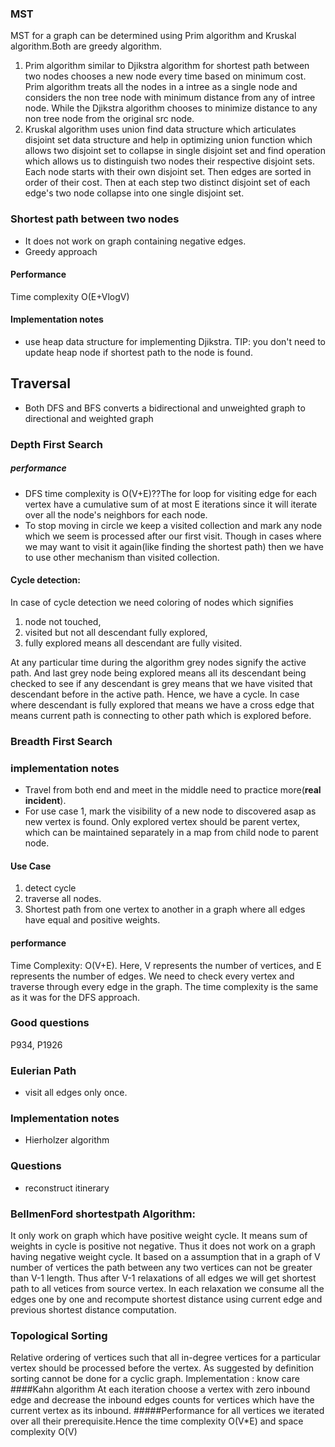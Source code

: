 ###  MST
MST for a graph can be determined using Prim algorithm and Kruskal algorithm.Both are greedy algorithm. 
1. Prim algorithm similar to Djikstra algorithm for shortest path between two nodes chooses a new node every time based on minimum cost. Prim algorithm treats all the nodes in a intree as a single node and considers the non tree node with minimum distance from any of intree node. While the Djikstra algorithm chooses to minimize distance to any non tree node from the original src node.
2. Kruskal algorithm uses union find data structure which articulates disjoint set data structure and help in optimizing union function which allows two disjoint set to collapse in single disjoint set and find operation which allows us to distinguish two nodes their respective disjoint sets. Each node starts with their own disjoint set. Then edges are sorted in order of their cost. Then at each step two distinct disjoint set of each edge's two node collapse into one single disjoint set.

### Shortest path between two nodes
 - It does not work on graph containing negative edges.
 - Greedy approach
#### Performance
Time complexity O(E+VlogV)
#### Implementation notes
- use heap data structure for implementing Djikstra. TIP: you don't need to update heap node if shortest path to the node is found.

## Traversal
 -  Both DFS and BFS converts a bidirectional and unweighted graph to directional and weighted graph
### Depth First Search
##### performance
- DFS time complexity is O(V+E)??The for loop for visiting edge for each vertex have a cumulative sum of at most E iterations since it will iterate over all the node's neighbors for each node. 
- To stop moving in circle we keep a visited collection and mark any node which we seem is processed after our first visit. Though in cases where we may want to visit it again(like finding the shortest path) then we have to use other mechanism than visited collection.
#### Cycle detection:
In case of cycle detection we need coloring of nodes which signifies 
1. node not touched, 
2. visited but not all descendant fully explored, 
3. fully explored means all descendant are fully visited. 

At any particular time during the algorithm grey nodes signify the active path. And last grey node being explored means all its descendant being checked to see if any descendant is grey means that we have visited that descendant before in the active path. Hence, we have a cycle. In case where descendant is fully explored that means we have a cross edge that means current path is connecting to other path which is explored before.

### Breadth First Search

### implementation notes
 - Travel from both end and meet in the middle need to practice more(**real incident**).
 - For use case 1, mark the visibility of a new node to discovered asap as new vertex is found. Only explored vertex should be parent vertex, which can be maintained separately in a map from child node to parent node.
#### Use Case
1. detect cycle 
2. traverse all nodes.  
3. Shortest path from one vertex to another in a graph where all edges have equal and positive weights.
#### performance
Time Complexity: O(V+E). Here, V represents the number of vertices, and E represents the number of edges. We need to check every vertex and traverse through every edge in the graph. The time complexity is the same as it was for the DFS approach.
### Good questions
P934, P1926

### Eulerian Path
 - visit all edges only once.
 ### Implementation notes
 - Hierholzer algorithm
 ### Questions
  - reconstruct itinerary

### BellmenFord shortestpath Algorithm:
It only work on graph which have positive weight cycle. It means sum of weights in cycle is positive not negative. Thus it does not work on a graph having negative weight cycle.
It based on a assumption that in a graph of V number of vertices the path between any two vertices can not be greater than V-1 length. Thus after V-1 relaxations of all edges we will get shortest path to all vetices from source vertex. In each relaxation we consume all the edges one by one and recompute shortest distance using current edge and previous shortest distance computation.  

### Topological Sorting
Relative ordering of vertices such that all in-degree vertices for a particular vertex should be processed before the vertex. As suggested by definition sorting cannot be done for a cyclic graph.
Implementation : know care
####Kahn algorithm
At each iteration choose a vertex with zero inbound edge and decrease the inbound edges counts for vertices which have the current vertex as its inbound.
#####Performance
for all vertices we iterated over all their prerequisite.Hence the time complexity O(V*E) and space complexity O(V)